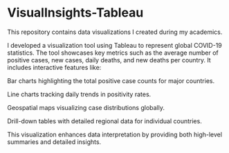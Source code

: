 # VisualInsights-Tableau
This repository contains data visualizations I created during my academics.

I developed a visualization tool using Tableau to represent global COVID-19 statistics. The tool showcases key metrics such as the average number of positive cases, new cases, daily deaths, and new deaths per country. It includes interactive features like:

Bar charts highlighting the total positive case counts for major countries.

Line charts tracking daily trends in positivity rates.

Geospatial maps visualizing case distributions globally.

Drill-down tables with detailed regional data for individual countries.

This visualization enhances data interpretation by providing both high-level summaries and detailed insights.
